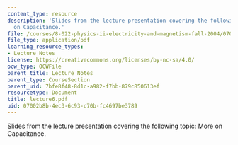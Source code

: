 ```yaml
---
content_type: resource
description: 'Slides from the lecture presentation covering the following topic: More
  on Capacitance.'
file: /courses/8-022-physics-ii-electricity-and-magnetism-fall-2004/07002b8b4ec36c93c70bfc4697be3789_lecture6.pdf
file_type: application/pdf
learning_resource_types:
- Lecture Notes
license: https://creativecommons.org/licenses/by-nc-sa/4.0/
ocw_type: OCWFile
parent_title: Lecture Notes
parent_type: CourseSection
parent_uid: 7bfe8f48-8d1c-a982-f7bb-879c850613ef
resourcetype: Document
title: lecture6.pdf
uid: 07002b8b-4ec3-6c93-c70b-fc4697be3789
---
```

Slides from the lecture presentation covering the following topic: More on Capacitance.